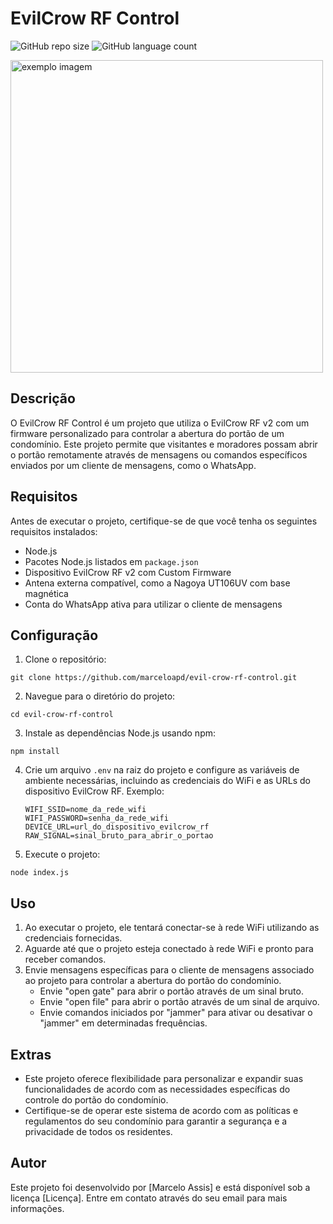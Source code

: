 # EvilCrow RF Control

![GitHub repo size](https://img.shields.io/github/repo-size/marceloapd/evil-crow-rf-control?style=for-the-badge)
![GitHub language count](https://img.shields.io/github/languages/count/marceloapd/evil-crow-rf-control?style=for-the-badge)

<img src="insira_o_link_da_imagem_aqui" style="width:500px" alt="exemplo imagem">

## Descrição

O EvilCrow RF Control é um projeto que utiliza o EvilCrow RF v2 com um firmware personalizado para controlar a abertura do portão de um condomínio. Este projeto permite que visitantes e moradores possam abrir o portão remotamente através de mensagens ou comandos específicos enviados por um cliente de mensagens, como o WhatsApp.

## Requisitos

Antes de executar o projeto, certifique-se de que você tenha os seguintes requisitos instalados:

- Node.js
- Pacotes Node.js listados em `package.json`
- Dispositivo EvilCrow RF v2 com Custom Firmware
- Antena externa compatível, como a Nagoya UT106UV com base magnética
- Conta do WhatsApp ativa para utilizar o cliente de mensagens

## Configuração

1. Clone o repositório:

```
git clone https://github.com/marceloapd/evil-crow-rf-control.git
```

2. Navegue para o diretório do projeto:

```
cd evil-crow-rf-control
```

3. Instale as dependências Node.js usando npm:

```
npm install
```

4. Crie um arquivo `.env` na raiz do projeto e configure as variáveis de ambiente necessárias, incluindo as credenciais do WiFi e as URLs do dispositivo EvilCrow RF. Exemplo:

   ```
   WIFI_SSID=nome_da_rede_wifi
   WIFI_PASSWORD=senha_da_rede_wifi
   DEVICE_URL=url_do_dispositivo_evilcrow_rf
   RAW_SIGNAL=sinal_bruto_para_abrir_o_portao
   ```

5. Execute o projeto:

```
node index.js
```

## Uso

1. Ao executar o projeto, ele tentará conectar-se à rede WiFi utilizando as credenciais fornecidas.
2. Aguarde até que o projeto esteja conectado à rede WiFi e pronto para receber comandos.
3. Envie mensagens específicas para o cliente de mensagens associado ao projeto para controlar a abertura do portão do condomínio.
   - Envie "open gate" para abrir o portão através de um sinal bruto.
   - Envie "open file" para abrir o portão através de um sinal de arquivo.
   - Envie comandos iniciados por "jammer" para ativar ou desativar o "jammer" em determinadas frequências.

## Extras

- Este projeto oferece flexibilidade para personalizar e expandir suas funcionalidades de acordo com as necessidades específicas do controle do portão do condomínio.
- Certifique-se de operar este sistema de acordo com as políticas e regulamentos do seu condomínio para garantir a segurança e a privacidade de todos os residentes.

## Autor

Este projeto foi desenvolvido por [Marcelo Assis] e está disponível sob a licença [Licença]. Entre em contato através do seu email para mais informações.
